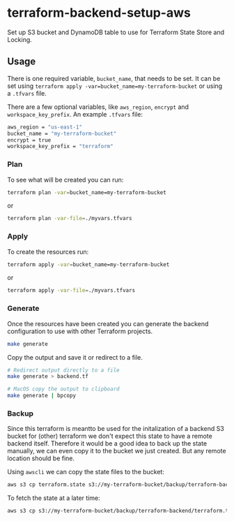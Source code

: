 # terraform-backend-setup-aws

Set up S3 bucket and DynamoDB table to use for Terraform State Store and Locking.

## Usage

There is one required variable, `bucket_name`, that needs to be set. It can be set using `terraform apply -var=bucket_name=my-terraform-bucket` or using a `.tfvars` file.

There are a few optional variables, like `aws_region`, `encrypt` and `workspace_key_prefix`.
An example `.tfvars` file:

```bash
aws_region = "us-east-1"
bucket_name = "my-terraform-bucket"
encrypt = true
workspace_key_prefix = "terraform"
```

### Plan

To see what will be created you can run:

```bash
terraform plan -var=bucket_name=my-terraform-bucket
```

or

```bash
terraform plan -var-file=./myvars.tfvars
```

### Apply

To create the resources run:

```bash
terraform apply -var=bucket_name=my-terraform-bucket
```

or

```bash
terraform apply -var-file=./myvars.tfvars
```

### Generate

Once the resources have been created you can generate the backend configuration to use with other Terraform projects.

```bash
make generate
```

Copy the output and save it or redirect to a file.

```bash
# Redirect output directly to a file
make generate > backend.tf

# MacOS copy the output to clipboard
make generate | bpcopy
```

### Backup

Since this terraform is meantto be used for the initalization of a backend S3 bucket for (other) terraform we don't expect this state to have a remote backend itself. Therefore it would be a good idea to back up the state manually, we can even copy it to the bucket we just created. But any remote location should be fine.

Using `awscli` we can copy the state files to the bucket:

```bash
aws s3 cp terraform.state s3://my-terraform-bucket/backup/terraform-backend/
```

To fetch the state at a later time:

```bash
aws s3 cp s3://my-terraform-bucket/backup/terraform-backend/terraform.tfstate ./
```

